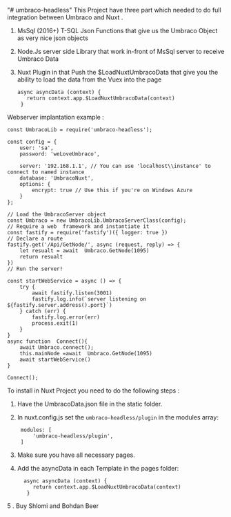 "# umbraco-headless" 
This Project have three part which needed to do full integration between Umbraco and Nuxt .
1.  MsSql (2016+) T-SQL Json  Functions that give us the Umbraco  Object as very nice json objects
2.  Node.Js server side Library that work in-front of MsSql server to receive Umbraco Data
3. Nuxt Plugin  in that Push the $LoadNuxtUmbracoData that give you the ability to load the data from the Vuex into the page  
      
       async asyncData (context) {
          return context.app.$LoadNuxtUmbracoData(context)
        }

  
Webserver implantation example : 


    
    const UmbracoLib = require('umbraco-headless');
    
    const config = {
        user: 'sa',
        password: 'weLoveUmbraco',       
        
        server: '192.168.1.1', // You can use 'localhost\\instance' to connect to named instance
        database: 'UmbracoNuxt',
        options: {
            encrypt: true // Use this if you're on Windows Azure
        }
    };
        
    // Load the UmbracoServer object
    const Umbraco = new UmbracoLib.UmbracoServerClass(config);
    // Require a web  framework and instantiate it
    const fastify = require('fastify')({ logger: true })
    // Declare a route
    fastify.get('/Api/GetNode/', async (request, reply) => {
        let resualt = await  Umbraco.GetNode(1095)
        return resualt
    })
    // Run the server!
            
    const startWebService = async () => {
        try {
            await fastify.listen(3001)
            fastify.log.info(`server listening on ${fastify.server.address().port}`)
        } catch (err) {
            fastify.log.error(err)
            process.exit(1)
        }
    }
    async function  Connect(){
        await Umbraco.connect();
        this.mainNode =await  Umbraco.GetNode(1095)
        await startWebService()
    }
    
    Connect();



To install in Nuxt Project you need to do the following steps :

1. Have the UmbracoData.json file in the static folder.
2. In nuxt.config.js set the `umbraco-headless/plugin` in the modules array:

        modules: [
            'umbraco-headless/plugin',
        ]

3. Make sure you have all necessary pages. 
4. Add the asyncData in each Template in the pages folder:
  
        
         async asyncData (context) {
            return context.app.$LoadNuxtUmbracoData(context)
          }


5 . Buy Shlomi and Bohdan Beer 
